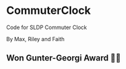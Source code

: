 # CommuterClock
Code for SLDP Commuter Clock

By Max, Riley and Faith 

## Won Gunter-Georgi Award 🥳🥳
